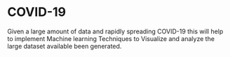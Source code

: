 # COVID-19
Given a large amount of data and rapidly spreading COVID-19 this will help to implement Machine learning Techniques to Visualize and analyze the large dataset available been generated.
